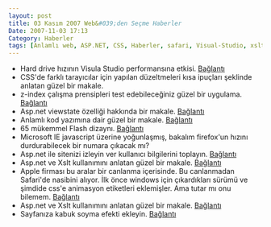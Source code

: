 ```yaml
---
layout: post
title: 03 Kasım 2007 Web&#039;den Seçme Haberler
Date: 2007-11-03 17:13
Category: Haberler
tags: [Anlamlı web, ASP.NET, CSS, Haberler, safari, Visual-Studio, xslt, z-index]
---
```


-   Hard drive hızının Visula Studio performansına etkisi. [Bağlantı][]
-   CSS'de farklı tarayıcılar için yapılan düzeltmeleri kısa ipuçları
    şeklinde anlatan güzel bir makale. 
-   z-index çalışma prensipleri test edebileceğiniz güzel bir uygulama.
    [Bağlantı][2]
-   Asp.net viewstate özelliği hakkında bir makale. [Bağlantı][3]
-   Anlamlı kod yazımına dair güzel bir makale. [Bağlantı][4]
-   65 mükemmel Flash dizaynı. [Bağlantı][5]
-   Microsoft IE javascript üzerine yoğunlaşmış, bakalım firefox'un
    hızını durdurabilecek bir numara çıkacak mı? 
-   Asp.net ile sitenizi izleyin ver kullanıcı bilgilerini toplayın.
    [Bağlantı][7]
-   Asp.net ve Xslt kullanımını anlatan güzel bir makale. [Bağlantı][8]
-   Apple firması bu aralar bir canlanma içerisinde. Bu canlanmadan
    Safari'de nasibini alıyor. İlk önce windows için çıkardıkları sürümü
    ve şimdide css'e animasyon etiketleri eklemişler. Ama tutar mı onu
    bilemem. [Bağlantı][9]
-   Asp.net ve Xslt kullanımını anlatan güzel bir makale. [Bağlantı][8]
-   Sayfanıza kabuk soyma efekti ekleyin. [Bağlantı][10]


  [Bağlantı]: http://weblogs.asp.net/scottgu/archive/2007/11/01/tip-trick-hard-drive-speed-and-visual-studio-performance.aspx
    "Bağlantı"
  [2]: http://tjkdesign.com/articles/z-index/teach_yourself_how_elements_stack.asp
    "z-index test"
  [3]: http://www.dotnetjohn.com/articles.aspx?articleid=247
    "asp.net viewstate"
  [4]: http://www.robertnyman.com/2007/10/29/explaining-semantic-mark-up/
    "anlamlı kod yaz"
  [5]: http://www.smashingmagazine.com/2007/10/30/65-excellent-flash-designs/
    "flash"
  [7]: http://www.beansoftware.com/ASP.NET-Tutorials/Tracking-WebSite-Statistic.aspx
    "site izleme"
  [8]: http://aspalliance.com/1479_Using_XSLT_to_Transform_XML_Using_ASPNET
    "asp.net xslt"
  [9]: http://snook.ca/archives/javascript/css_animations_in_safari/
    "Safari ve CSS"
  [10]: http://www.marcofolio.net/webdesign/create_a_peeling_corner_on_your_website.html
    "Bağlantı"
